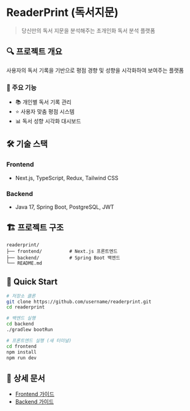 # ReaderPrint (독서지문)

> 당신만의 독서 지문을 분석해주는 초개인화 독서 분석 플랫폼

## 🔍 프로젝트 개요

사용자의 독서 기록을 기반으로 평점 경향 및 성향을 시각화하여 보여주는 플랫폼

### 🎯 주요 기능
- 📚 개인별 독서 기록 관리
- ⭐ 사용자 맞춤 평점 시스템
- 📊 독서 성향 시각화 대시보드

## 🛠️ 기술 스택

### Frontend
- Next.js, TypeScript, Redux, Tailwind CSS

### Backend
- Java 17, Spring Boot, PostgreSQL, JWT

## 🏗️ 프로젝트 구조

```
readerprint/
├── frontend/          # Next.js 프론트엔드
├── backend/           # Spring Boot 백엔드
└── README.md
```

## 🚀 Quick Start

```bash
# 저장소 클론
git clone https://github.com/username/readerprint.git
cd readerprint

# 백엔드 실행
cd backend
./gradlew bootRun

# 프론트엔드 실행 (새 터미널)
cd frontend
npm install
npm run dev
```

## 📁 상세 문서

- [Frontend 가이드](./frontend/README.md)
- [Backend 가이드](./backend/README.md)